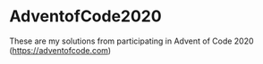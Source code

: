 # AdventofCode2020
These are my solutions from participating in Advent of Code 2020 (https://adventofcode.com)
